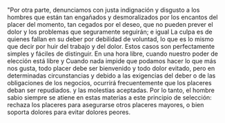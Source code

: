 "Por otra parte, denunciamos con justa indignación y disgusto a los hombres que están tan engañados y 
desmoralizados por los encantos del placer del momento, tan cegados por el deseo, que no pueden prever el 
dolor y los problemas que seguramente seguirán; e igual La culpa es de quienes fallan en su deber por 
debilidad de voluntad, lo que es lo mismo que decir por huir del trabajo y del dolor. Estos casos son 
perfectamente simples y fáciles de distinguir. En una hora libre, cuando nuestro poder de elección está 
libre y Cuando nada impide que podamos hacer lo que más nos gusta, todo placer debe ser bienvenido y todo 
dolor evitado, pero en determinadas circunstancias y debido a las exigencias del deber o de las 
obligaciones de los negocios, ocurrirá frecuentemente que los placeres deban ser repudiados. y las 
molestias aceptadas. Por lo tanto, el hombre sabio siempre se atiene en estas materias a este principio de 
selección: rechaza los placeres para asegurarse otros placeres mayores, o bien soporta dolores para evitar 
dolores peores.